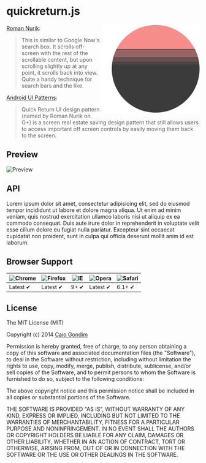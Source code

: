 # quickreturn.js

<img
  src="https://raw.githubusercontent.com/caiogondim/quickreturn.js/master/logo/logo.png"
  width="256"
  align="right"
/>

[Roman Nurik](https://plus.google.com/+RomanNurik/posts/1Sb549FvpJt):
> This is similar to Google Now's search box. It scrolls off-screen with the
> rest of the scrollable content, but upon scrolling slightly up at any point,
> it scrolls back into view. Quite a handy technique for search bars and the
> like.

[Android UI Patterns](http://www.androiduipatterns.com/2012/08/an-emerging-ui-pattern-quick-return.html):
> Quick Return UI design pattern (named by Roman Nurik on G+) is a screen real
> estate saving design pattern that still allows users to access important off
> screen controls by easily moving them back to the screen.


## Preview

![Preview](http://raw.github.com/caiogondim/quickreturn.js/master/preview.gif)


## API

Lorem ipsum dolor sit amet, consectetur adipisicing elit, sed do eiusmod
tempor incididunt ut labore et dolore magna aliqua. Ut enim ad minim veniam,
quis nostrud exercitation ullamco laboris nisi ut aliquip ex ea commodo
consequat. Duis aute irure dolor in reprehenderit in voluptate velit esse
cillum dolore eu fugiat nulla pariatur. Excepteur sint occaecat cupidatat non
proident, sunt in culpa qui officia deserunt mollit anim id est laborum.


## Browser Support

![Chrome](https://raw.github.com/alrra/browser-logos/master/chrome/chrome_48x48.png) | ![Firefox](https://raw.github.com/alrra/browser-logos/master/firefox/firefox_48x48.png) | ![IE](https://raw.github.com/alrra/browser-logos/master/internet-explorer/internet-explorer_48x48.png) | ![Opera](https://raw.github.com/alrra/browser-logos/master/opera/opera_48x48.png) | ![Safari](https://raw.github.com/alrra/browser-logos/master/safari/safari_48x48.png)
--- | --- | --- | --- | --- |
Latest ✔ | Latest ✔ | 9+ ✔ | Latest ✔ | 6.1+ ✔ |


## License
The MIT License (MIT)

Copyright (c) 2014 [Caio Gondim](http://caiogondim.com)

Permission is hereby granted, free of charge, to any person obtaining a copy
of this software and associated documentation files (the "Software"), to deal
in the Software without restriction, including without limitation the rights
to use, copy, modify, merge, publish, distribute, sublicense, and/or sell
copies of the Software, and to permit persons to whom the Software is
furnished to do so, subject to the following conditions:

The above copyright notice and this permission notice shall be included in all
copies or substantial portions of the Software.

THE SOFTWARE IS PROVIDED "AS IS", WITHOUT WARRANTY OF ANY KIND, EXPRESS OR
IMPLIED, INCLUDING BUT NOT LIMITED TO THE WARRANTIES OF MERCHANTABILITY,
FITNESS FOR A PARTICULAR PURPOSE AND NONINFRINGEMENT. IN NO EVENT SHALL THE
AUTHORS OR COPYRIGHT HOLDERS BE LIABLE FOR ANY CLAIM, DAMAGES OR OTHER
LIABILITY, WHETHER IN AN ACTION OF CONTRACT, TORT OR OTHERWISE, ARISING FROM,
OUT OF OR IN CONNECTION WITH THE SOFTWARE OR THE USE OR OTHER DEALINGS IN THE
SOFTWARE.
